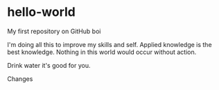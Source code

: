 # hello-world
My first repository on GitHub boi

I'm doing all this to improve my skills and self. Applied knowledge is the best knowledge. Nothing in this world would occur without action.

Drink water it's good for you.

Changes
